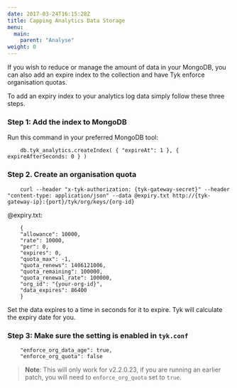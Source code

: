 ```yaml
---
date: 2017-03-24T16:15:28Z
title: Capping Analytics Data Storage
menu:
  main:
    parent: "Analyse"
weight: 0 
---
```


If you wish to reduce or manage the amount of data in your MongoDB, you can also add an expire index to the collection and have Tyk enforce organisation quotas.

To add an expiry index to your analytics log data simply follow these three steps.

### Step 1: Add the index to MongoDB

Run this command in your preferred MongoDB tool:

```
    db.tyk_analytics.createIndex( { "expireAt": 1 }, { expireAfterSeconds: 0 } )
```

### Step 2. Create an organisation quota

```
    curl --header "x-tyk-authorization: {tyk-gateway-secret}" --header "content-type: application/json" --data @expiry.txt http://{tyk-gateway-ip}:{port}/tyk/org/keys/{org-id}
```

@expiry.txt:

```
    {
    "allowance": 10000,
    "rate": 10000,
    "per": 0,
    "expires": 0,
    "quota_max": -1,
    "quota_renews": 1406121006,
    "quota_remaining": 100000,
    "quota_renewal_rate": 100000,
    "org_id": "{your-org-id}",
    "data_expires": 86400
    }
```

Set the data expires to a time in seconds for it to expire. Tyk will calculate the expiry date for you.

### Step 3: Make sure the setting is enabled in `tyk.conf`

```
    "enforce_org_data_age": true, 
    "enforce_org_quota": false
```

> **Note**: This will only work for v2.2.0.23, if you are running an earlier patch, you will need to `enforce_org_quota` set to `true`.